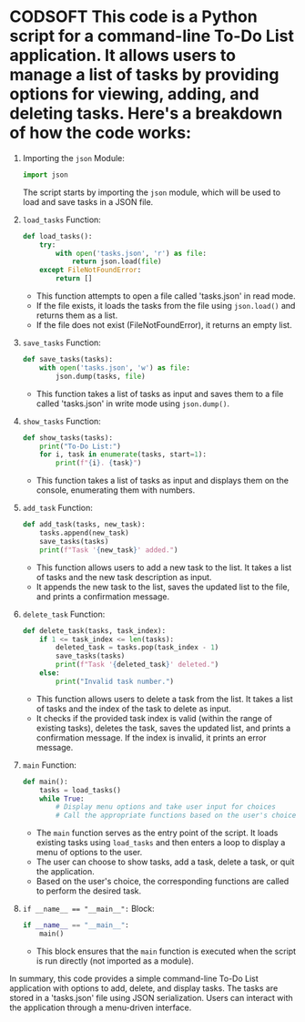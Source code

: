 # CODSOFT  This code is a Python script for a command-line To-Do List application. It allows users to manage a list of tasks by providing options for viewing, adding, and deleting tasks. Here's a breakdown of how the code works:

1. Importing the `json` Module:
   ```python
   import json
   ```

   The script starts by importing the `json` module, which will be used to load and save tasks in a JSON file.

2. `load_tasks` Function:
   ```python
   def load_tasks():
       try:
           with open('tasks.json', 'r') as file:
               return json.load(file)
       except FileNotFoundError:
           return []
   ```

   - This function attempts to open a file called 'tasks.json' in read mode.
   - If the file exists, it loads the tasks from the file using `json.load()` and returns them as a list.
   - If the file does not exist (FileNotFoundError), it returns an empty list.

3. `save_tasks` Function:
   ```python
   def save_tasks(tasks):
       with open('tasks.json', 'w') as file:
           json.dump(tasks, file)
   ```

   - This function takes a list of tasks as input and saves them to a file called 'tasks.json' in write mode using `json.dump()`.

4. `show_tasks` Function:
   ```python
   def show_tasks(tasks):
       print("To-Do List:")
       for i, task in enumerate(tasks, start=1):
           print(f"{i}. {task}")
   ```

   - This function takes a list of tasks as input and displays them on the console, enumerating them with numbers.

5. `add_task` Function:
   ```python
   def add_task(tasks, new_task):
       tasks.append(new_task)
       save_tasks(tasks)
       print(f"Task '{new_task}' added.")
   ```

   - This function allows users to add a new task to the list. It takes a list of tasks and the new task description as input.
   - It appends the new task to the list, saves the updated list to the file, and prints a confirmation message.

6. `delete_task` Function:
   ```python
   def delete_task(tasks, task_index):
       if 1 <= task_index <= len(tasks):
           deleted_task = tasks.pop(task_index - 1)
           save_tasks(tasks)
           print(f"Task '{deleted_task}' deleted.")
       else:
           print("Invalid task number.")
   ```

   - This function allows users to delete a task from the list. It takes a list of tasks and the index of the task to delete as input.
   - It checks if the provided task index is valid (within the range of existing tasks), deletes the task, saves the updated list, and prints a confirmation message. If the index is invalid, it prints an error message.

7. `main` Function:
   ```python
   def main():
       tasks = load_tasks()
       while True:
           # Display menu options and take user input for choices
           # Call the appropriate functions based on the user's choice
   ```

   - The `main` function serves as the entry point of the script. It loads existing tasks using `load_tasks` and then enters a loop to display a menu of options to the user.
   - The user can choose to show tasks, add a task, delete a task, or quit the application.
   - Based on the user's choice, the corresponding functions are called to perform the desired task.

8. `if __name__ == "__main__":` Block:
   ```python
   if __name__ == "__main__":
       main()
   ```

   - This block ensures that the `main` function is executed when the script is run directly (not imported as a module).

In summary, this code provides a simple command-line To-Do List application with options to add, delete, and display tasks. The tasks are stored in a 'tasks.json' file using JSON serialization. Users can interact with the application through a menu-driven interface.
